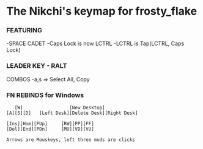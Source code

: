 # The Nikchi's keymap for frosty_flake

### FEATURING
-SPACE CADET 
-Caps Lock is now LCTRL
-LCTRL is Tap(LCTRL, Caps Lock)

### LEADER KEY - RALT
COMBOS
-a,s => Select All, Copy



### FN REBINDS for Windows
```
   [W]                 [New Desktop]
[A][S][D]   [Left Desk][Delete Desk][Right Desk]

[Ins][Hom][PUp]     [RW][PP][FF]
[Del][End][PDn]     [MU][VD][VU]

Arrows are Mouskeys, left three mods are clicks

```